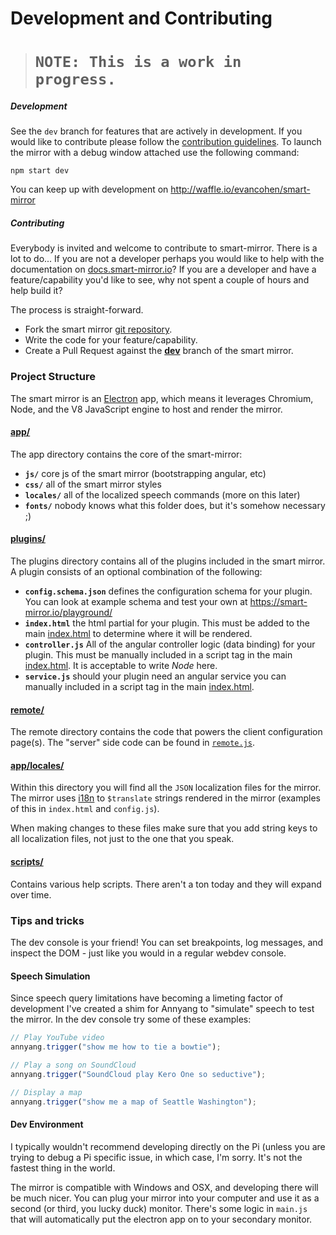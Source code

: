 # Development and Contributing
># `NOTE: This is a work in progress.`

##### Development
 See the `dev` branch for features that are actively in development.
If you would like to contribute please follow the [contribution guidelines](https://github.com/evancohen/smart-mirror/blob/master/CONTRIBUTING.md).
To launch the mirror with a debug window attached use the following command:
```
npm start dev
```

You can keep up with development on http://waffle.io/evancohen/smart-mirror

##### Contributing
 Everybody is invited and welcome to contribute to smart-mirror. There is a lot to do... If you are not a developer perhaps you would like to help with the documentation on [docs.smart-mirror.io](http://docs.smart-mirror.io/)? If you are a developer and have a feature/capability you'd like to see, why not spent a couple of hours and help build it? 

The process is straight-forward.

 - Fork the smart mirror [git repository](https://github.com/evancohen/smart-mirror).
 - Write the code for your feature/capability.
 - Create a Pull Request against the [**dev**](https://github.com/evancohen/smart-mirror/tree/dev) branch of the smart mirror.

### Project Structure
 The smart mirror is an [Electron](electron.atom.io) app, which means it leverages Chromium, Node, and the V8 JavaScript engine to host and render the mirror.

#### [app/](https://github.com/evancohen/smart-mirror/tree/master/app)
 The app directory contains the core of the smart-mirror: 
 - **`js/`** core js of the smart mirror (bootstrapping angular, etc) 
 - **`css/`** all of the smart mirror styles
 - **`locales/`** all of the localized speech commands (more on this later)
 - **`fonts/`** nobody knows what this folder does, but it's somehow necessary ;)
 
#### [plugins/](https://github.com/evancohen/smart-mirror/tree/master/plugins)
The plugins directory contains all of the plugins included in the smart mirror. A plugin consists of an optional combination of the following:
- **`config.schema.json`** defines the configuration schema for your plugin. You can look at example schema and test your own at https://smart-mirror.io/playground/
- **`index.html`** the html partial for your plugin. This must be added to the main [index.html](https://github.com/evancohen/smart-mirror/blob/master/index.html) to determine where it will be rendered.
- **`controller.js`** All of the angular controller logic (data binding) for your plugin. This must be manually included in a script tag in the main [index.html](https://github.com/evancohen/smart-mirror/blob/master/index.html). It is acceptable to write *Node* here.
- **`service.js`** should your plugin need an angular service you can manually included in a script tag in the main [index.html](https://github.com/evancohen/smart-mirror/blob/master/index.html).

#### [remote/](https://github.com/evancohen/smart-mirror/tree/master/remote)
The remote directory contains the code that powers the client configuration page(s). The "server" side code can be found in [`remote.js`](https://github.com/evancohen/smart-mirror/blob/master/remote.js).

#### [app/locales/](https://github.com/evancohen/smart-mirror/tree/master/locales)
 Within this directory you will find all the `JSON` localization files for the mirror. The mirror uses [i18n](https://angular-translate.github.io/) to `$translate` strings rendered in the mirror (examples of this in `index.html` and `config.js`).
 
 When making changes to these files make sure that you add string keys to all localization files, not just to the one that you speak.
 
 #### [scripts/](https://github.com/evancohen/smart-mirror/tree/master/scripts)
  Contains various help scripts. There aren't a ton today and they will expand over time.
  
  ### Tips and tricks
   The dev console is your friend! You can set breakpoints, log messages, and inspect the DOM - just like you would in a regular webdev console.

#### Speech Simulation
   Since speech query limitations have becoming a limeting factor of development I've created a shim for Annyang to "simulate" speech to test the mirror. In the dev console try some of these examples:
``` javascript
// Play YouTube video
annyang.trigger("show me how to tie a bowtie");

// Play a song on SoundCloud
annyang.trigger("SoundCloud play Kero One so seductive");

// Display a map
annyang.trigger("show me a map of Seattle Washington");
```

#### Dev Environment
 I typically wouldn't recommend developing directly on the Pi (unless you are trying to debug a Pi specific issue, in which case, I'm sorry. It's not the fastest thing in the world. 
 
 The mirror is compatible with Windows and OSX, and developing there will be much nicer. You can plug your mirror into your computer and use it as a second (or third, you lucky duck) monitor. There's some logic in `main.js` that will automatically put the electron app on to your secondary monitor.
